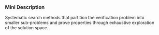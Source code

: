 ### Mini Description

Systematic search methods that partition the verification problem into smaller sub-problems and prove properties through exhaustive exploration of the solution space.
